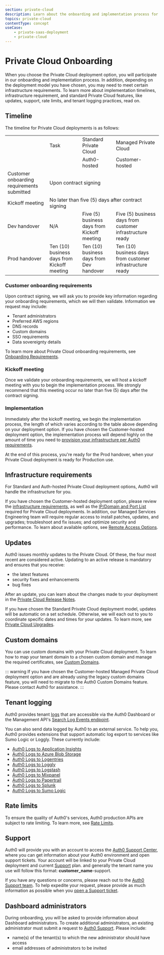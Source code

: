 ```yaml
---
section: private-cloud
description: Learn about the onboarding and implementation process for Private Cloud deployment options.
topics: private-cloud
contentType: concept
useCase: 
    - private-saas-deployment
    - private-cloud
---
```

# Private Cloud Onboarding

When you choose the Private Cloud deployment option, you will participate in our onboarding and implementation process. In addition, depending on the deployment model you have chosen, you may need to meet certain infrastructure requirements. To learn more about implementation timelines, infrastructure requirement, and standard Private Cloud features, like updates, support, rate limits, and tenant logging practices, read on. 

## Timeline

The timeline for Private Cloud deployments is as follows:

<table>
  <th>
    <td>Task</td>
    <td>Standard Private Cloud</td>
    <td colspan=2>Managed Private Cloud</td>
  </th>
 <tr>
    <td>&nbsp;</td>
    <td>&nbsp;</td>
    <td>Auth0-hosted</td>
    <td>Customer-hosted</td>
  </tr>
  <tr>
    <td>Customer onboarding requirements submitted</td>
    <td colspan=3>Upon contract signing</td>
  </tr>
  <tr>
    <td>Kickoff meeting</td>
    <td colspan=3>No later than five (5) days after contract signing</td>
  </tr>
  <tr>
    <td>Dev handover</td>
    <td>N/A</td>
    <td>Five (5) business days from Kickoff meeting</td>
    <td>Five (5) business days from customer infrastructure ready</td>
  </tr>
  <tr>
    <td>Prod handover</td>
    <td>Ten (10) business days from Kickoff meeting</td>
    <td>Ten (10) business days from Dev handover</td>
    <td>Ten (10) business days from customer infrastructure ready</td>
  </tr>
</table>

### Customer onboarding requirements

Upon contract signing, we will ask you to provide key information regarding your onboarding requirements, which we will then validate.
Information we request may include:

* Tenant administrators
* Preferred AWS regions
* DNS records
* Custom domains
* SSO requirements
* Data sovereignty details

To learn more about Private Cloud onboarding requirements, see [Onboarding Requirements](/private-cloud/onboarding-requirements).

### Kickoff meeting

Once we validate your onboarding requirements, we will host a kickoff meeting with you to begin the implementation process. We strongly recommend that this meeting occur no later than five (5) days after the contract signing.

### Implementation

Immediately after the kickoff meeting, we begin the implementation process, the length of which varies according to the table above depending on your deployment option. If you have chosen the Customer-hosted deployment option, the implementation process will depend highly on the amount of time you need to [provision your infrastructure per Auth0 requirements](/private-cloud/onboarding/managed-private-cloud/infrastructure).

At the end of this process, you're ready for the Prod handover, when your Private Cloud deployment is ready for Production use.

## Infrastructure requirements

For Standard and Auth-hosted Private Cloud deployment options, Auth0 will handle the infrastructure for you.

If you have chosen the Customer-hosted deployment option, please review the [infrastructure requirements](/private-cloud/onboarding/managed-private-cloud/infrastructure), as well as the [IP/Domain and Port List](/private-cloud/onboarding/managed-private-cloud/ip-domain-port-list) required for Private Cloud deployments. In addition, our Managed Services Engineering team will require regular access to install patches, updates, and upgrades; troubleshoot and fix issues; and optimize security and performance. To learn about available options, see [Remote Access Options](/private-cloud/onboarding/managed-private-cloud/remote-access-options).

## Updates

Auth0 issues monthly updates to the Private Cloud. Of these, the four most recent are considered active. Updating to an active release is mandatory and ensures that you receive:

* the latest features
* security fixes and enhancements
* bug fixes

After an update, you can learn about the changes made to your deployment in the [Private Cloud Release Notes](https://auth0.com/releases/).

If you have chosen the Standard Private Cloud deployment model, updates will be automatic on a set schedule. Otherwise, we will each out to you to coordinate specific dates and times for your updates. To learn more, see [Private Cloud Upgrades](/private-cloud/operations-upgrades). 

## Custom domains

You can use custom domains with your Private Cloud deployment. To learn how to map your tenant domain to a chosen custom domain and manage the required certificates, see [Custom Domains](/custom-domains).

::: warning
If you have chosen the Customer-hosted Managed Private Cloud deployment option and are already using the legacy custom domains feature, you will need to migrate to the Auth0 Custom Domains feature. Please contact Auth0 for assistance.
:::

## Tenant logging

Auth0 provides tenant [logs](/logs) that are accessible via the Auth0 Dashboard or the Management API's [Search Log Events endpoint](/api/v2#!/Logs/get_logs).

You can also send data logged by Auth0 to an external service. To help you, Auth0 provides extensions that support automatic log export to services like Sumo Logic or Loggly. These currently include:

* [Auth0 Logs to Application Insights](/extensions/application-insight)
* [Auth0 Logs to Azure Blob Storage](/extensions/azure-blob-storage)
* [Auth0 Logs to Logentries](/extensions/logentries)
* [Auth0 Logs to Loggly](/extensions/loggly)
* [Auth0 Logs to Logstash](/extensions/logstash)
* [Auth0 Logs to Mixpanel](/extensions/mixpanel)
* [Auth0 Logs to Papertrail](/extensions/papertrail)
* [Auth0 Logs to Splunk](/extensions/splunk)
* [Auth0 Logs to Sumo Logic](/extensions/sumologic)

## Rate limits

To ensure the quality of Auth0's services, Auth0 production APIs are subject to rate limiting. To learn more, see [Rate Limits](/policies/rate-limits).

## Support

Auth0 will provide you with an account to access the [Auth0 Support Center](${env.DOMAIN_URL_SUPPORT}), where you can get information about your Auth0 environment and open support tickets. Your account will be linked to your Private Cloud deployment and current [Support](/support) plan. and generally the tenant name you use will follow this format: **customer_name**-support.

If you have any questions or concerns, please reach out to the [Auth0 Support team](${env.DOMAIN_URL_SUPPORT}). To help expedite your request, please provide as much information as possible when you [open a Support ticket](/support/tickets).

## Dashboard administrators

During onboarding, you will be asked to provide information about Dashboard administrators. To create additional administrators, an existing administrator must submit a request to [Auth0 Support](${env.DOMAIN_URL_SUPPORT}). Please include:

* name(s) of the tenant(s) to which the new administrator should have access
* email addresses of administrators to be invited